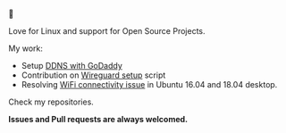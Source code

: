 👋

<!--
**navilg/navilg** is a ✨ _special_ ✨ repository because its `README.md` (this file) appears on your GitHub profile.

Here are some ideas to get you started:

- 🔭 I’m currently working on ...
- 🌱 I’m currently learning ...
- 👯 I’m looking to collaborate on ...
- 🤔 I’m looking for help with ...
- 💬 Ask me about ...
- 📫 How to reach me: ...
- 😄 Pronouns: ...
- ⚡ Fun fact: ...
-->

Love for Linux and support for Open Source Projects.

My work:
- Setup [DDNS with GoDaddy](https://github.com/navilg/navilg.git)
- Contribution on [Wireguard setup](https://github.com/angristan/wireguard-install/pull/83) script
- Resolving [WiFi connectivity issue](https://github.com/navilg/rtl8723be) in Ubuntu 16.04 and 18.04 desktop.

Check my repositories.

**Issues and Pull requests are always welcomed.**
